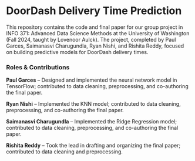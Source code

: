# DoorDash Delivery Time Prediction
This repository contains the code and final paper for our group project in INFO 371: Advanced Data Science Methods at the University of Washington (Fall 2024, taught by Lovenoor Aulck). The project, completed by Paul Garces, Saimanasvi Charugundla, Ryan Nishi, and Rishita Reddy, focused on building predictive models for DoorDash delivery times.

### **Roles & Contributions**

**Paul Garces** – Designed and implemented the neural network model in TensorFlow; contributed to data cleaning, preprocessing, and co-authoring the final paper.

**Ryan Nishi** – Implemented the KNN model; contributed to data cleaning, preprocessing, and co-authoring the final paper.

**Saimanasvi Charugundla** – Implemented the Ridge Regression model; contributed to data cleaning, preprocessing, and co-authoring the final paper.

**Rishita Reddy** – Took the lead in drafting and organizing the final paper; contributed to data cleaning and preprocessing.
